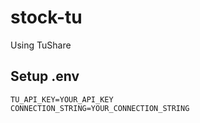 # stock-tu
Using TuShare

## Setup .env
```
TU_API_KEY=YOUR_API_KEY
CONNECTION_STRING=YOUR_CONNECTION_STRING
```
